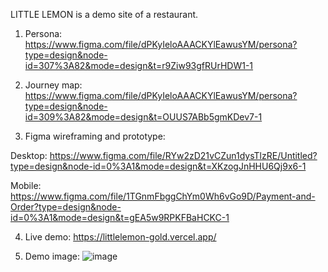 LITTLE LEMON is a demo site of a restaurant.


1. Persona: https://www.figma.com/file/dPKyIeloAAACKYlEawusYM/persona?type=design&node-id=307%3A82&mode=design&t=r9Ziw93gfRUrHDW1-1

2. Journey map: https://www.figma.com/file/dPKyIeloAAACKYlEawusYM/persona?type=design&node-id=309%3A82&mode=design&t=OUUS7ABb5gmKDev7-1

3. Figma wireframing and prototype: 

  Desktop: https://www.figma.com/file/RYw2zD21vCZun1dysTlzRE/Untitled?type=design&node-id=0%3A1&mode=design&t=XKzogJnHHU6Qj9x6-1

  Mobile: https://www.figma.com/file/1TGnmFbggChYm0Wh6vGo9D/Payment-and-Order?type=design&node-id=0%3A1&mode=design&t=gEA5w9RPKFBaHCKC-1

4. Live demo: https://littlelemon-gold.vercel.app/

5. Demo image:
![image](https://github.com/dipeshpandit12/capstone/assets/111444800/ce598e08-5e92-463b-84ca-c018b939d49f)

